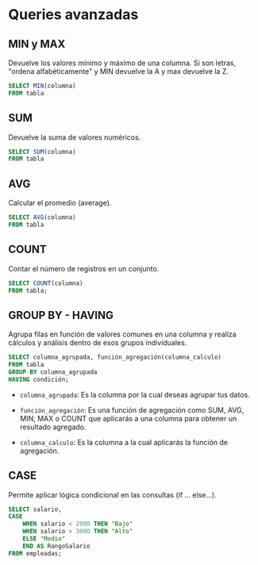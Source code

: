# Queries avanzadas

## MIN y MAX

Devuelve los valores mínimo y máximo de una columna. Si son letras, "ordena alfabéticamente" y MIN devuelve la A y max devuelve la Z.

```sql
SELECT MIN(columna)
FROM tabla
```

## SUM

Devuelve la suma de valores numéricos.

```sql
SELECT SUM(columna)
FROM tabla
```

## AVG

Calcular el promedio (average).

```sql
SELECT AVG(columna)
FROM tabla
```

## COUNT

Contar el número de registros en un conjunto.

```sql
SELECT COUNT(columna)
FROM tabla;
```

## GROUP BY - HAVING

Agrupa filas en función de valores comunes en una columna y realiza cálculos y análisis dentro de esos grupos individuales.

```sql
SELECT columna_agrupada, función_agregación(columna_calculo)
FROM tabla
GROUP BY columna_agrupada
HAVING condición;
```

- `columna_agrupada`: Es la columna por la cual deseas agrupar tus datos.

- `función_agregación`: Es una función de agregación como SUM, AVG, MIN, MAX o COUNT que aplicarás a una columna para obtener un resultado agregado.

- `columna_calculo`: Es la columna a la cual aplicarás la función de agregación.

## CASE

Permite aplicar lógica condicional en las consultas (if ... else...).

```sql
SELECT salario,
CASE
    WHEN salario < 2000 THEN "Bajo"
    WHEN salario > 3000 THEN "Alto"
    ELSE "Medio"
    END AS RangoSalario
FROM empleadas;
```
